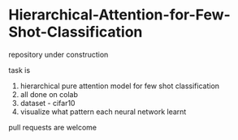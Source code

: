 # Hierarchical-Attention-for-Few-Shot-Classification

repository under construction

task is 

1) hierarchical pure attention model for few shot classification
2) all done on colab
3) dataset - cifar10
4) visualize what pattern each neural network learnt

pull requests are welcome
